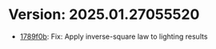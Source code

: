 # Version: 2025.01.27055520

* [1789f0b](https://github.com/ford-jones/lazarus/commit/1789f0b903801a5cb5109506e53d19882dfa1137): Fix: Apply inverse-square law to lighting results
